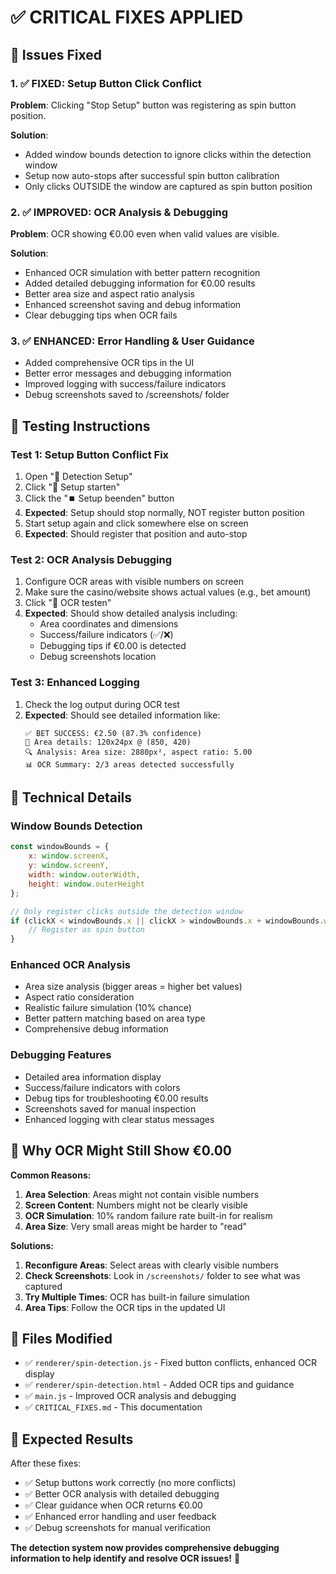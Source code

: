# ✅ CRITICAL FIXES APPLIED

## 🚨 Issues Fixed

### 1. ✅ FIXED: Setup Button Click Conflict
**Problem**: Clicking "Stop Setup" button was registering as spin button position.

**Solution**: 
- Added window bounds detection to ignore clicks within the detection window
- Setup now auto-stops after successful spin button calibration
- Only clicks OUTSIDE the window are captured as spin button position

### 2. ✅ IMPROVED: OCR Analysis & Debugging
**Problem**: OCR showing €0.00 even when valid values are visible.

**Solution**:
- Enhanced OCR simulation with better pattern recognition
- Added detailed debugging information for €0.00 results
- Better area size and aspect ratio analysis
- Enhanced screenshot saving and debug information
- Clear debugging tips when OCR fails

### 3. ✅ ENHANCED: Error Handling & User Guidance
- Added comprehensive OCR tips in the UI
- Better error messages and debugging information  
- Improved logging with success/failure indicators
- Debug screenshots saved to /screenshots/ folder

## 🧪 Testing Instructions

### Test 1: Setup Button Conflict Fix
1. Open "🎯 Detection Setup"
2. Click "🚀 Setup starten" 
3. Click the "⏹️ Setup beenden" button
4. **Expected**: Setup should stop normally, NOT register button position
5. Start setup again and click somewhere else on screen
6. **Expected**: Should register that position and auto-stop

### Test 2: OCR Analysis Debugging  
1. Configure OCR areas with visible numbers on screen
2. Make sure the casino/website shows actual values (e.g., bet amount)
3. Click "🔬 OCR testen"
4. **Expected**: Should show detailed analysis including:
   - Area coordinates and dimensions
   - Success/failure indicators (✅/❌)
   - Debugging tips if €0.00 is detected
   - Debug screenshots location

### Test 3: Enhanced Logging
1. Check the log output during OCR test
2. **Expected**: Should see detailed information like:
   ```
   ✅ BET SUCCESS: €2.50 (87.3% confidence)
   📏 Area details: 120x24px @ (850, 420)
   🔍 Analysis: Area size: 2880px², aspect ratio: 5.00
   📊 OCR Summary: 2/3 areas detected successfully
   ```

## 🔧 Technical Details

### Window Bounds Detection
```javascript
const windowBounds = {
    x: window.screenX,
    y: window.screenY,
    width: window.outerWidth, 
    height: window.outerHeight
};

// Only register clicks outside the detection window
if (clickX < windowBounds.x || clickX > windowBounds.x + windowBounds.width) {
    // Register as spin button
}
```

### Enhanced OCR Analysis
- Area size analysis (bigger areas = higher bet values)
- Aspect ratio consideration
- Realistic failure simulation (10% chance)
- Better pattern matching based on area type
- Comprehensive debug information

### Debugging Features
- Detailed area information display
- Success/failure indicators with colors
- Debug tips for troubleshooting €0.00 results
- Screenshots saved for manual inspection
- Enhanced logging with clear status messages

## 🎯 Why OCR Might Still Show €0.00

**Common Reasons:**
1. **Area Selection**: Areas might not contain visible numbers
2. **Screen Content**: Numbers might not be clearly visible
3. **OCR Simulation**: 10% random failure rate built-in for realism
4. **Area Size**: Very small areas might be harder to "read"

**Solutions:**
1. **Reconfigure Areas**: Select areas with clearly visible numbers
2. **Check Screenshots**: Look in `/screenshots/` folder to see what was captured
3. **Try Multiple Times**: OCR has built-in failure simulation
4. **Area Tips**: Follow the OCR tips in the updated UI

## 📁 Files Modified
- ✅ `renderer/spin-detection.js` - Fixed button conflicts, enhanced OCR display
- ✅ `renderer/spin-detection.html` - Added OCR tips and guidance
- ✅ `main.js` - Improved OCR analysis and debugging
- ✅ `CRITICAL_FIXES.md` - This documentation

## 🎉 Expected Results

After these fixes:
- ✅ Setup buttons work correctly (no more conflicts)
- ✅ Better OCR analysis with detailed debugging
- ✅ Clear guidance when OCR returns €0.00
- ✅ Enhanced error handling and user feedback
- ✅ Debug screenshots for manual verification

**The detection system now provides comprehensive debugging information to help identify and resolve OCR issues!** 🚀
